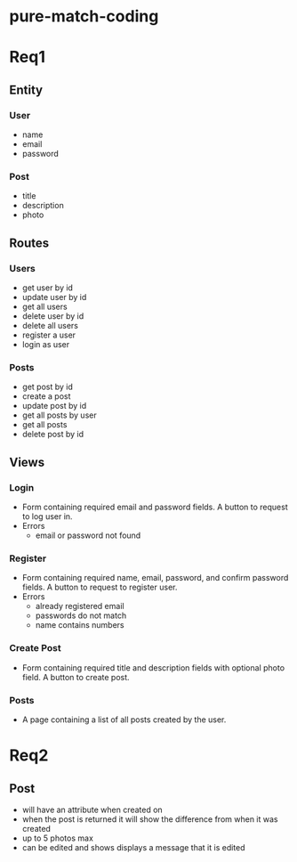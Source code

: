 # pure-match-coding

# Req1

## Entity
### User
- name
- email
- password

### Post
- title
- description
- photo

## Routes
### Users
- get user by id
- update user by id
- get all users
- delete user by id
- delete all users
- register a user
- login as user

### Posts
- get post by id
- create a post
- update post by id
- get all posts by user
- get all posts
- delete post by id

## Views
### Login
- Form containing required email and password fields. A button to request to log user in.
- Errors
    - email or password not found

### Register
- Form containing required name, email, password, and confirm password fields. A button to request to register user.
- Errors
    - already registered email
    - passwords do not match
    - name contains numbers

### Create Post
- Form containing required title and description fields with optional photo field. A button to create post.

### Posts
- A page containing a list of all posts created by the user.


# Req2

## Post
- will have an attribute when created on
- when the post is returned it will show the difference from when it was created
- up to 5 photos max
- can be edited and shows displays a message that it is edited